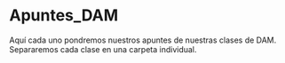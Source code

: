 # Apuntes_DAM
Aquí cada uno pondremos nuestros apuntes de nuestras clases de DAM. Separaremos cada clase en una carpeta individual.
